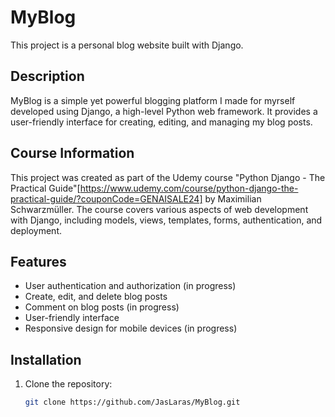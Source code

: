 # MyBlog
This project is a personal blog website built with Django.

## Description

MyBlog is a simple yet powerful blogging platform I made for myrself developed using Django, a high-level Python web framework. It provides a user-friendly interface for creating, editing, and managing my blog posts.

## Course Information

This project was created as part of the Udemy course "Python Django - The Practical Guide"[https://www.udemy.com/course/python-django-the-practical-guide/?couponCode=GENAISALE24] by Maximilian Schwarzmüller. The course covers various aspects of web development with Django, including models, views, templates, forms, authentication, and deployment.

## Features

- User authentication and authorization (in progress)
- Create, edit, and delete blog posts
- Comment on blog posts (in progress)
- User-friendly interface
- Responsive design for mobile devices (in progress)

## Installation

1. Clone the repository:
   ```bash
   git clone https://github.com/JasLaras/MyBlog.git
